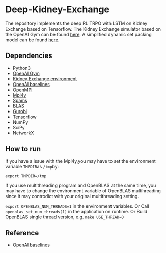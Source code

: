 # Deep-Kidney-Exchange
The repository implements the deep RL TRPO with LSTM on Kidney Exchange based on Tensorflow. The Kidney Exchange simulator based on the OpenAI Gym can be found [here](https://github.com/camoy/gym-kidney). A simplified dynamic set packing model can be found [here](https://github.com/Pengchengpcx/Dynamic-Set-Packing).
## Dependencies
* Python3
* [OpenAI Gym](https://github.com/openai/gym)
* [Kidney Exchange environment](https://github.com/camoy/gym-kidney)
* [OpenAI baselines](https://github.com/openai/baselines)
* [OpenMPI](https://www.open-mpi.org/)
* [Mpi4y](https://pypi.python.org/pypi/mpi4py)
* [Spams](http://spams-devel.gforge.inria.fr/downloads.html)
* [BLAS](http://www.netlib.org/blas/)
* [Gurobi](http://www.gurobi.com/downloads/gurobi-optimizer)
* Tensorflow
* NumPy
* SciPy
* NetworkX
## How to run
If you have a issue with the Mpi4y,you may have to set the environment variable `TMPDIR`as `/tmp`by:
```
export TMPDIR=/tmp
```
If you use multithreading program and OpenBLAS at the same time, you may have to change the environment variable of OpenBLAS multihreading since it may controdict with your original multithreading setting.

`export OPENBLAS_NUM_THREADS=1` in the environment variables. Or
Call `openblas_set_num_threads(1)` in the application on runtime. Or
Build OpenBLAS single thread version, e.g. `make USE_THREAD=0`

## Reference
* [OpenAI baselines](https://github.com/openai/baselines)
